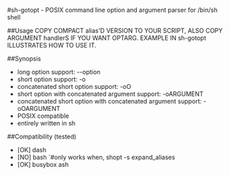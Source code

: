 #sh-gotopt - POSIX command line option and argument parser for /bin/sh shell

##Usage
COPY COMPACT alias'D VERSION TO YOUR SCRIPT,  ALSO COPY ARGUMENT handlerS IF YOU WANT OPTARG.
EXAMPLE IN sh-gotopt ILLUSTRATES HOW TO USE IT.

##Synopsis
* long option support: --option
* short option support: -o
* concatenated short option support: -oO
* short option with concatenated argument support: -oARGUMENT
* concatenated short option with concatenated argument support: -oOARGUMENT
* POSIX compatible
* entirely written in sh

##Compatibility (tested)
* [OK] dash
* [NO] bash `#only works when,  shopt -s expand_aliases
* [OK] busybox ash
